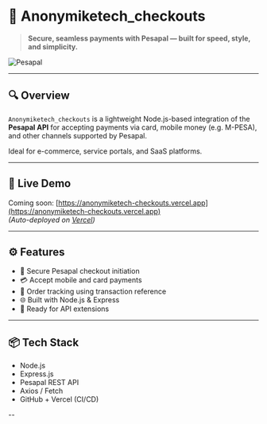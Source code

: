 # 🛒 Anonymiketech_checkouts

> **Secure, seamless payments with Pesapal — built for speed, style, and simplicity.**

![Pesapal](https://upload.wikimedia.org/wikipedia/commons/thumb/6/6c/Pesapal_logo.png/320px-Pesapal_logo.png)

---

## 🔍 Overview

`Anonymiketech_checkouts` is a lightweight Node.js-based integration of the **Pesapal API** for accepting payments via card, mobile money (e.g. M-PESA), and other channels supported by Pesapal.

Ideal for e-commerce, service portals, and SaaS platforms.

---

## 🚀 Live Demo

Coming soon: [https://anonymiketech-checkouts.vercel.app](https://anonymiketech-checkouts.vercel.app)  
_(Auto-deployed on [Vercel](https://vercel.com))_

---

## ⚙️ Features

- 🔐 Secure Pesapal checkout initiation
- 💳 Accept mobile and card payments
- 📄 Order tracking using transaction reference
- 🌐 Built with Node.js & Express
- 🔄 Ready for API extensions

---

## 📦 Tech Stack

- Node.js
- Express.js
- Pesapal REST API
- Axios / Fetch
- GitHub + Vercel (CI/CD)

--
